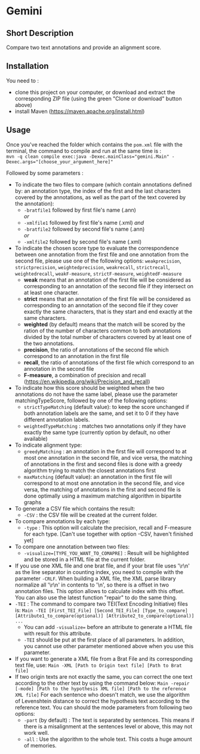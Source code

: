 # Gemini

## Short Description

Compare two text annotations and provide an alignment score.

## Installation

You need to :  
* clone this project on your computer, or download and extract the corresponding ZIP file (using the green "Clone or download" button above)
* install Maven (https://maven.apache.org/install.html)

## Usage

Once you've reached the folder which contains the `pom.xml` file with the terminal, the command to compile and run at the same time is :  
`mvn -q clean compile exec:java -Dexec.mainClass="gemini.Main" -Dexec.args="[choose_your_argument_here]"`
  
Followed by some parameters :  
* To indicate the two files to compare (which contain annotations defined by: an annotation type, the index of the first and the last characters covered by the annotations, as well as the part of the text covered by the annotation):
   * `-bratfile1` followed by first file's name (.ann)  
   *or*
   * `-xmlfile1` followed by first file's name (.xml) 
   *and*
   * `-bratfile2` followed by second file's name (.ann)  
   *or*
   * `-xmlfile2` followed by second file's name (.xml) 
* To indicate the chosen score type to evaluate the correspondence between one annotation from the first file and one annotation from the second file, please use one of the following options: `weakprecision`, `strictprecision`, `weightedprecision`, `weakrecall`, `strictrecall`, `weightedrecall`, `weakF-measure`, `strictF-measure`, `weightedF-measure`
   * __weak__ means that an annotation of the first file will be considered as corresponding to an annotation of the second file if they intersect on at least one character.
   * __strict__ means that an annotation of the first file will be considered as corresponding to an annotation of the second file if they cover exactly the same characters, that is they start and end exactly at the same characters.
   * __weighted__ (by default) means that the match will be scored by the ration of the number of characters common to both annotations divided by the total number of characters covered by at least one of the two annotations.
   * __precision__, the ratio of annotations of the second file which correspond to an annotation in the first file
   * __recall__, the ratio of annotations of the first file which correspond to an annotation in the second file
   * __F-measure__, a combination of precision and recall (https://en.wikipedia.org/wiki/Precision_and_recall)
* To indicate how this score should be weighted when the two annotations do not have the same label, please use the parameter matchingTypeScore, followed by one of the following options:
   * `strictTypeMatching` (default value): to keep the score unchanged if both annotation labels are the same, and set it to 0 if they have different annotation labels.
   * `weightedTypeMatching` : matches two annotations only if they have exactly the same type (currently option by default, no other available)
* To indicate alignment type:
   * `greedyMatching` : an annotation in the first file will correspond to at most one annotation in the second file, and vice versa, the matching of annotations in the first and second files is done with a greedy algorithm trying to match the closest annotations first
   * `maxMatching` (default value): an annotation in the first file will correspond to at most one annotation in the second file, and vice versa, the matching of annotations in the first and second file is done optimally using a maximum matching algorithm in bipartite graphs
* To generate a CSV file which contains the result:  
   * `-CSV` : the CSV file will be created at the current folder.
* To compare annotations by each type:  
   * `-type` : This option will calculate the precision, recall and F-measure for each type. [Can't use together with option -CSV, haven't finished yet]
* To compare one annotation between two files:  
   * `-visualize=[TYPE_YOU_WANT_TO_COMAPRE]` : Result will be highlighted and be stored in a HTML file at the current folder.
* If you use one XML file and one brat file, and if your brat file uses '\r\n' as the line separator in counting index, you need to compile with the parameter `-CRLF`. When building a XML file, the XML parse library normalize all '\r\n' in contents to '\n', so there is a offset in two annotation files. This option allows to calculate index with this offset. You can also use the latest function "repair" to do the same thing.
* `-TEI` : The command to compare two TEI(Text Encoding Initiative) files is:
   `Main -TEI [First_TEI_File] [Second_TEI_File] [Type_to_compare] [Attribute1_to_compare(optional)] [Attribute2_to_compare(optional)] ...`  
   * You can add `-visualize=` before an attribute to generate a HTML file with result for this attribute.
   * `-TEI` should be put at the first place of all parameters. In addition, you cannot use other parameter mentioned above when you use this parameter.
* If you want to generate a XML file from a Brat File and its corresponding text file, use:
   `Main -XML [Path to Origin text file] [Path to Brat file]`
* If two origin texts are not exactly the same, you can correct the one text according to the other text by using the command below:
   `Main -repair [-mode] [Path to the hypothesis XML file] [Path to the reference XML file]`
   For each sentence who doesn't match, we use the algorithm of Levenshtein distance to correct the hypothesis text according to the reference text. 
   You can should the mode parameters from following two options:
   * `-part` (by default) : The text is separated by sentences. This means if there is a misalignment at the sentences level or above, this may not work well.
   * `-all` : Use the algorithm to the whole text. This costs a huge amount of memories.